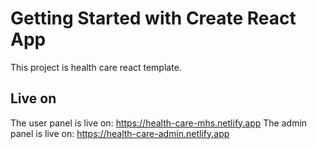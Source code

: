 # Getting Started with Create React App

This project is health care react template.

## Live on
The user panel is live on: https://health-care-mhs.netlify.app
The admin panel is live on: https://health-care-admin.netlify.app
